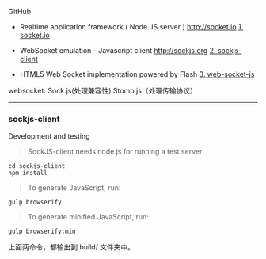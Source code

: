 

GitHub 
* Realtime application framework ( Node.JS server ) http://socket.io
[1. socket.io](https://github.com/socketio/socket.io) 

* WebSocket emulation - Javascript client http://sockjs.org
[2. sockjs-client](https://github.com/sockjs/sockjs-client.git)

* HTML5 Web Socket implementation powered by Flash
[3. web-socket-js](https://github.com/gimite/web-socket-js) 


websocket:
Sock.js(处理兼容性)
Stomp.js（处理传输协议）

-----

### sockjs-client
Development and testing
> SockJS-client needs node.js for running a test server
```
cd sockjs-client
npm install
```
> To generate JavaScript, run:
```
gulp browserify
```
> To generate minified JavaScript, run:
```
gulp browserify:min
```
上面两命令，都输出到 build/ 文件夹中。